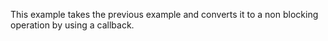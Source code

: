 This example takes the previous example and converts it to a non blocking operation by using a callback.
